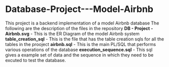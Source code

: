 # Database-Project---Model-Airbnb
This project is a backend implementation of a model Airbnb database 
The following are the description of the files in the repository
**DB - Project - Airbnb.svg** - This is the ER Diagram of the model Airbnb system
**table_creation_sql** - This is the file that has the table creation sqls for all the tables in the prooject
**airbnb.sql** - This is the main PL/SQL that performs various operations of the database
**execution_sequence.sql** - This sql gives a example set of data and the sequence in which they need to be excuted to test the database.
